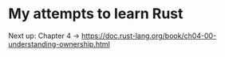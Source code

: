 # My attempts to learn Rust
Next up: Chapter 4 -> https://doc.rust-lang.org/book/ch04-00-understanding-ownership.html